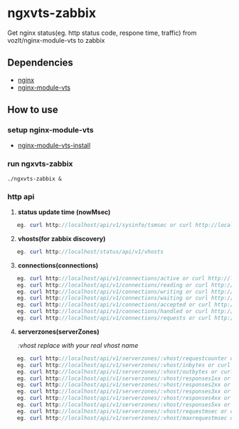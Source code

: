 ngxvts-zabbix
===========================

Get nginx status(eg. http status code, respone time, traffic) from vozlt/nginx-module-vts to zabbix

## Dependencies
* [nginx](http://nginx.org)
* [nginx-module-vts](https://github.com/vozlt/nginx-module-vts)

## How to use
### setup nginx-module-vts
* [nginx-module-vts-install](https://github.com/vozlt/nginx-module-vts#installation)


### run ngxvts-zabbix
    ./ngxvts-zabbix &


### http api
1. **status update time (nowMsec)**
```Java
   eg. curl http://localhost/api/v1/sysinfo/tsmsec or curl http://localhost/status/api/v1/sysinfo/tsmsec?cache=true
```
2. **vhosts(for zabbix discovery)**
```Java
   eg. curl http://localhost/status/api/v1/vhosts
```
3. **connections(connections)**
```Java
   eg. curl http://localhost/api/v1/connections/active or curl http://localhost/api/v1/connections/active?cache=true
   eg. curl http://localhost/api/v1/connections/reading or curl http://localhost/api/v1/connections/reading?cache=true
   eg. curl http://localhost/api/v1/connections/writing or curl http://localhost/api/v1/connections/writing?cache=true
   eg. curl http://localhost/api/v1/connections/waiting or curl http://localhost/api/v1/connections/waiting?cache=true
   eg. curl http://localhost/api/v1/connections/accepted or curl http://localhost/api/v1/connections/accepted?cache=true
   eg. curl http://localhost/api/v1/connections/handled or curl http://localhost/api/v1/connections/handled?cache=true
   eg. curl http://localhost/api/v1/connections/requests or curl http://localhost/api/v1/connections/requests?cache=true
```
4. **serverzones(serverZones)**

   *:vhost replace with your real vhost name*
```Java
   eg. curl http://localhost/api/v1/serverzones/:vhost/requestcounter or curl http://localhost/api/v1/serverzones/:vhost/requestcounter?cache=true
   eg. curl http://localhost/api/v1/serverzones/:vhost/inbytes or curl http://localhost/api/v1/serverzones/:vhost/inbytes?cache=true
   eg. curl http://localhost/api/v1/serverzones/:vhost/outbytes or curl http://localhost/api/v1/serverzones/:vhost/outbytes?cache=true
   eg. curl http://localhost/api/v1/serverzones/:vhost/responses1xx or curl http://localhost/status/api/v1/serverzones/:vhost/responses1xx?cache=true
   eg. curl http://localhost/api/v1/serverzones/:vhost/responses2xx or curl http://localhost/api/v1/serverzones/:vhost/responses2xx?cache=true
   eg. curl http://localhost/api/v1/serverzones/:vhost/responses3xx or curl http://localhost/api/v1/serverzones/:vhost/responses3xx?cache=true
   eg. curl http://localhost/api/v1/serverzones/:vhost/responses4xx or curl http://localhost/api/v1/serverzones/:vhost/responses4xx?cache=true
   eg. curl http://localhost/api/v1/serverzones/:vhost/responses5xx or curl http://localhost/api/v1/serverzones/:vhost/responses5xx?cache=true
   eg. curl http://localhost/api/v1/serverzones/:vhost/requestmsec or curl http://localhost/api/v1/serverzones/:vhost/requestmsec?cache=true
   eg. curl http://localhost/api/v1/serverzones/:vhost/maxrequestmsec or curl http://localhost/api/v1/serverzones/:vhost/maxrequestmsec?cache=true
```
